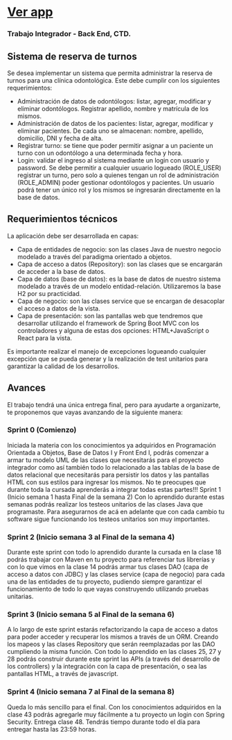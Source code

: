 # [Ver app](presentacion/html/index.html)
### Trabajo Integrador - Back End, CTD.

## Sistema de reserva de turnos

Se desea implementar un sistema que permita administrar la reserva de turnos para una
clínica odontológica. Este debe cumplir con los siguientes requerimientos:

- Administración de datos de odontólogos: listar, agregar, modificar y eliminar
odontólogos. Registrar apellido, nombre y matrícula de los mismos.
- Administración de datos de los pacientes: listar, agregar, modificar y eliminar
pacientes. De cada uno se almacenan: nombre, apellido, domicilio, DNI y fecha de
alta.
- Registrar turno: se tiene que poder permitir asignar a un paciente un turno con
un odontólogo a una determinada fecha y hora.
- Login: validar el ingreso al sistema mediante un login con usuario y password. Se
debe permitir a cualquier usuario logueado (ROLE_USER) registrar un turno, pero
solo a quienes tengan un rol de administración (ROLE_ADMIN) poder gestionar
odontólogos y pacientes. Un usuario podrá tener un único rol y los mismos se
ingresarán directamente en la base de datos.


## Requerimientos técnicos

La aplicación debe ser desarrollada en capas:

- Capa de entidades de negocio: son las clases Java de nuestro negocio
modelado a través del paradigma orientado a objetos.
- Capa de acceso a datos (Repository): son las clases que se encargarán de
acceder a la base de datos.
- Capa de datos (base de datos): es la base de datos de nuestro sistema
modelado a través de un modelo entidad-relación. Utilizaremos la base H2 por su
practicidad.
- Capa de negocio: son las clases service que se encargan de desacoplar el
acceso a datos de la vista.
- Capa de presentación: son las pantallas web que tendremos que desarrollar
utilizando el framework de Spring Boot MVC con los controladores y alguna de
estas dos opciones: HTML+JavaScript o React para la vista.

Es importante realizar el manejo de excepciones logueando cualquier excepción que se
pueda generar y la realización de test unitarios para garantizar la calidad de los
desarrollos.

## Avances

El trabajo tendrá una única entrega final, pero para ayudarte a organizarte, te
proponemos que vayas avanzando de la siguiente manera:

### Sprint 0 (Comienzo)
Iniciada la materia con los conocimientos ya adquiridos en Programación Orientada a
Objetos, Base de Datos I y Front End I, podrás comenzar a armar tu modelo UML de las
clases que necesitarás para el proyecto integrador como así también todo lo relacionado
a las tablas de la base de datos relacional que necesitarás para persistir los datos y las
pantallas HTML con sus estilos para ingresar los mismos. No te preocupes que durante
toda la cursada aprenderás a integrar todas estas partes!!!
Sprint 1 (Inicio semana 1 hasta Final de la semana 2)
Con lo aprendido durante estas semanas podrás realizar los testeos unitarios de las
clases Java que programaste. Para asegurarnos de acá en adelante que con cada
cambio tu software sigue funcionando los testeos unitarios son muy importantes.

### Sprint 2 (Inicio semana 3 al Final de la semana 4)
Durante este sprint con todo lo aprendido durante la cursada en la clase 18 podrás
trabajar con Maven en tu proyecto para referenciar tus librerías y con lo que vimos en la
clase 14 podrás armar tus clases DAO (capa de acceso a datos con JDBC) y las clases
service (capa de negocio) para cada una de las entidades de tu proyecto, pudiendo
siempre garantizar el funcionamiento de todo lo que vayas construyendo utilizando
pruebas unitarias.

### Sprint 3 (Inicio semana 5 al Final de la semana 6)
A lo largo de este sprint estarás refactorizando la capa de acceso a datos para poder
acceder y recuperar los mismos a través de un ORM. Creando los mapeos y las clases
Repository que serán reemplazadas por las DAO cumpliendo la misma función.
Con todo lo aprendido en las clases 25, 27 y 28 podrás construir durante este sprint las
APIs (a través del desarrollo de los controllers) y la integración con la capa de
presentación, o sea las pantallas HTML, a través de javascript.

### Sprint 4 (Inicio semana 7 al Final de la semana 8)
Queda lo más sencillo para el final. Con los conocimientos adquiridos en la clase 43
podrás agregarle muy fácilmente a tu proyecto un login con Spring Security.
Entrega clase 48. Tendrás tiempo durante todo el día para entregar hasta las 23:59
horas.
